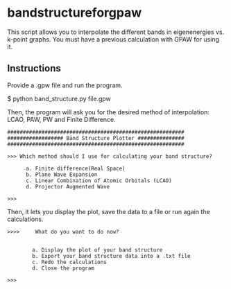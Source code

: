 # bandstructureforgpaw
This script allows you to interpolate the different bands in eigenenergies vs. k-point graphs. You must have a previous calculation with GPAW for using it.

## Instructions

Provide a .gpw file and run the program. 

$ python band_structure.py file.gpw

Then, the program will ask you for the desired method of interpolation: LCAO, PAW, PW and Finite Difference.

```
#########################################################
################## Band Structure Plotter ###############
#########################################################

>>> Which method should I use for calculating your band structure?

      a. Finite difference(Real Space)
      b. Plane Wave Expansion
      c. Linear Combination of Atomic Orbitals (LCAO)
      d. Projector Augmented Wave

>>>
```
Then, it lets you display the plot, save the data to a file or run again the calculations.

```
>>>>     What do you want to do now?


        a. Display the plot of your band structure
        b. Export your band structure data into a .txt file
        c. Redo the calculations
        d. Close the program

>>> 

```




